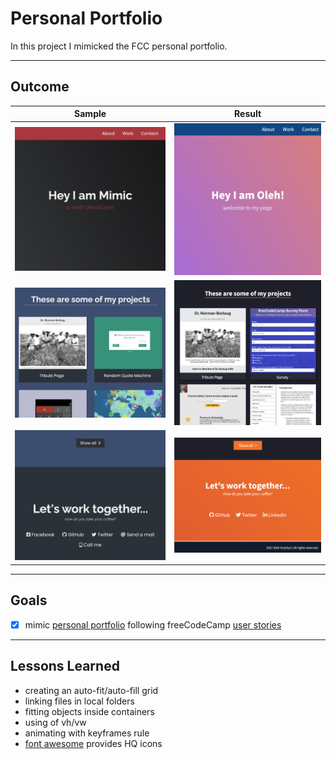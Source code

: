 # Personal Portfolio

In this project I mimicked the FCC personal portfolio.

___

## Outcome

Sample | Result
:-----:|:------:
![sample page](outcome/src1.png)|![finished project](outcome/result1.png)
![sample page](outcome/src2.png)|![finished project](outcome/result2.png)
![sample page](outcome/src3.png)|![finished project](outcome/result3.png)

___

## Goals

- [x] mimic [personal portfolio](https://codepen.io/freeCodeCamp/full/zNBOYG) following freeCodeCamp [user stories](https://www.freecodecamp.org/learn/responsive-web-design/responsive-web-design-projects/build-a-personal-portfolio-webpage)

___

## Lessons Learned

- creating an auto-fit/auto-fill grid
- linking files in local folders
- fitting objects inside containers
- using of vh/vw
- animating with keyframes rule
- [font awesome](https://fontawesome.com/) provides HQ icons
